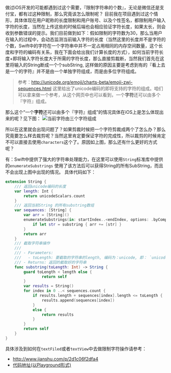做过iOS开发的可能都遇到过这个需要，『限制字符串的个数』，无论是微信还是支付宝，都有过这种限制，那么究竟该怎么限制呢？
目前我在项目遇到过这个情形，具体体现在用户昵称的长度限制和用户账号、以及个性签名，都限制用户输入字符的长度，当然在上传这些的时候后端也会相应验证字符长度，如果太长，则会收到参数错误的提示。我们目前做到如下：假如限制的字符数为30，那么当用户在输入的过程中，会动态监测当前输入字符的长度（当然这里的长度并不是字符的个数，Swift中的字符在一个字符串中并不一定占用相同的内存空间数量，这个长度和字符的编码有关系，我在下面会给出我们计算长度的方式），如何当前字符长度+即将输入字符长度大于所需的字符长度，那么直接剪裁断，当然我们首先在这里将输入的String断成一个个subString, 这样做的原因主要是考虑到有的『看上去是一个的字符』并不是由一个单独字符组成，而是由多位字符组成。
> 参考：http://unicode.org/emoji/charts-beta/emoji-zwj-sequences.html 这里给出了unicode编码的即将支持的字符的组成。咱们可以拿来做一个参考，从这个网页中也可以看到，一个**字符**还可以由多个『字符』组成。

那么这个“一个**字符**还可以由多个『字符』组成”的情况具体在iOS上是怎么体现出来的呢？见下图：
![当前字符由三个字符组成](http://7xk67j.com1.z0.glb.clouddn.com/EmotionString.jpg)

所以在这里就会出现问题了？如果剪裁时候把一个字符剪裁成两个了怎么办？那么究竟要怎么样去裁剪呢？当然这里肯定要保证字符的完成性，所以裁剪的时候肯定不可以直接去使用`characters`这个了。原因如上图，那么还有什么更好的方式呢？

有：Swift中提供了强大的字符串处理能力，在这里可以使用`String`标准库中提供的`enumerateSubstrings` 使用了该方法后可以获得String的所有SubString，而且不会出现上图中出现的情况。
具体代码如下：
```swift
extension String {
    /// 返回unicode编码的长度
    var length: Int {
        return unicodeScalars.count
    }
    /// 返回当前String 的所有substring数组
    var sequences: [String] {
        var arr = [String]()
        enumerateSubstrings(in: startIndex..<endIndex, options: .byComposedCharacterSequences) { (substring, _, _, _) in
            if let str = substring { arr += [str] }
        }
        return arr
    }
    /// 截取字符串操作
    ///
    /// - Parameters:
    ///   - toLength: 要截取的字符串的length, 编码为：unicode, 即： `unicodeScalars.count`
    /// - Returns: 返回的截取好的字符串
    func substring(toLength: Int) -> String {
        guard toLength < length else {
                return self
        }
        var results = String()
        for index in 0 ..< sequences.count {
            if results.length + sequences[index].length <= toLength {
                results.append(sequences[index])
            }
            else {
                return results
            }
        }
        return self
    }
}
```
具体涉及到如何在`textFiled`或者`textView`中去做限制字符操作请参考：
- http://www.jianshu.com/p/2d1c06f2dfa4
- [代码地址(以Playground形式)]()
